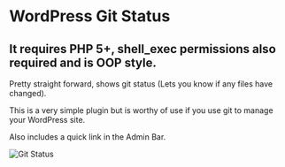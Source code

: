 WordPress Git Status
=============================

It requires PHP 5+, shell_exec permissions also required and is OOP style.
---------------------------------------

Pretty straight forward, shows git status (Lets you know if any files have changed).

This is a very simple plugin but is worthy of use if you use git to manage your WordPress site.

Also includes a quick link in the Admin Bar.

![Git Status](https://github.com/topdown/WordPress-Plugins/raw/master/git_status/screenshot.png?raw=true "Git Status")


